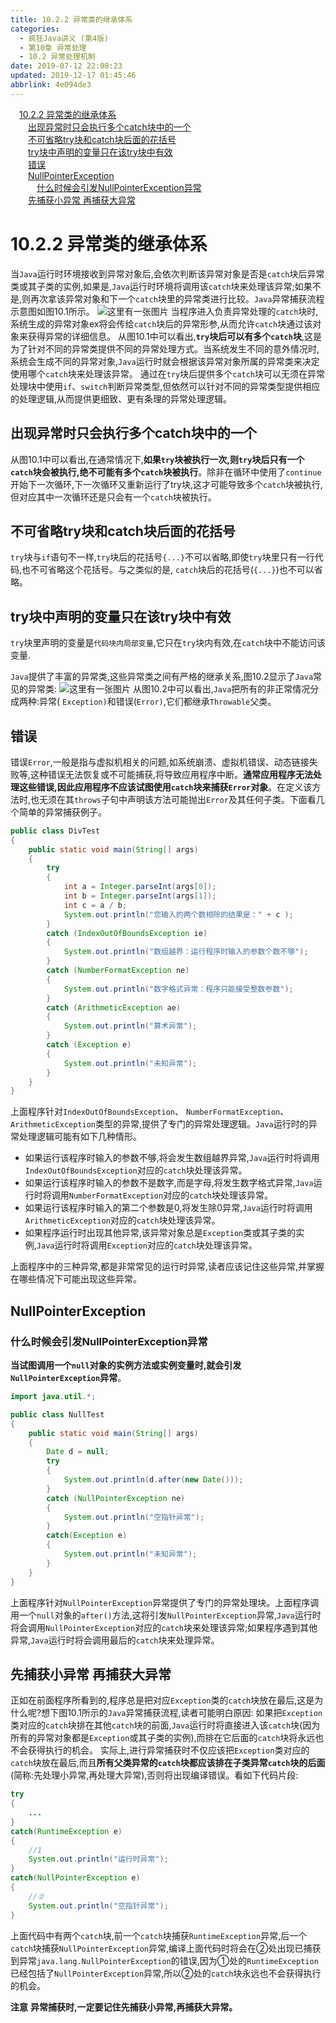 ```yaml
---
title: 10.2.2 异常类的继承体系
categories: 
  - 疯狂Java讲义 (第4版)
  - 第10章 异常处理
  - 10.2 异常处理机制
date: 2019-07-12 22:08:23
updated: 2019-12-17 01:45:46
abbrlink: 4e094de3
---
```

<div id='my_toc'><a href="/JavaReadingNotes/4e094de3/#10.2.2-异常类的继承体系" class="header_1">10.2.2 异常类的继承体系</a><br><a href="/JavaReadingNotes/4e094de3/#出现异常时只会执行多个catch块中的一个" class="header_2">出现异常时只会执行多个catch块中的一个</a><br><a href="/JavaReadingNotes/4e094de3/#不可省略try块和catch块后面的花括号" class="header_2">不可省略try块和catch块后面的花括号</a><br><a href="/JavaReadingNotes/4e094de3/#try块中声明的变量只在该try块中有效" class="header_2">try块中声明的变量只在该try块中有效</a><br><a href="/JavaReadingNotes/4e094de3/#错误" class="header_2">错误</a><br><a href="/JavaReadingNotes/4e094de3/#NullPointerException" class="header_2">NullPointerException</a><br><a href="/JavaReadingNotes/4e094de3/#什么时候会引发NullPointerException异常" class="header_3">什么时候会引发NullPointerException异常</a><br><a href="/JavaReadingNotes/4e094de3/#先捕获小异常-再捕获大异常" class="header_2">先捕获小异常 再捕获大异常</a><br></div>
<style>
    .header_1{
        margin-left: 1em;
    }
    .header_2{
        margin-left: 2em;
    }
    .header_3{
        margin-left: 3em;
    }
    .header_4{
        margin-left: 4em;
    }
    .header_5{
        margin-left: 5em;
    }
    .header_6{
        margin-left: 6em;
    }
</style>
<!--more-->
<script>if (navigator.platform.search('arm')==-1){document.getElementById('my_toc').style.display = 'none';}
var e,p = document.getElementsByTagName('p');while (p.length>0) {e = p[0];e.parentElement.removeChild(e);}
</script>

<!--end-->
# 10.2.2 异常类的继承体系 #
当`Java`运行时环境接收到异常对象后,会依次判断该异常对象是否是`catch`块后异常类或其子类的实例,如果是,`Java`运行时环境将调用该`catch`块来处理该异常;如果不是,则再次拿该异常对象和下一个`catch`块里的异常类进行比较。`Java`异常捕获流程示意图如图10.1所示。
![这里有一张图片](https://image-1257720033.cos.ap-shanghai.myqcloud.com/blog/readbooknote/fangkuangJavaJiangYi3/10/1.png)
当程序进入负责异常处理的`catch`块时,系统生成的异常对象ex将会传给`catch`块后的异常形参,从而允许`catch`块通过该对象来获得异常的详细信息。
从图10.1中可以看出,**`try`块后可以有多个`catch`块**,这是为了针对不同的异常类提供不同的异常处理方式。当系统发生不同的意外情况时,系统会生成不同的异常对象,`Java`运行时就会根据该异常对象所属的异常类来决定使用哪个`catch`块来处理该异常。
通过在`try`块后提供多个`catch`块可以无须在异常处理块中使用`if`、`switch`判断异常类型,但依然可以针对不同的异常类型提供相应的处理逻辑,从而提供更细致、更有条理的异常处理逻辑。
## 出现异常时只会执行多个catch块中的一个 ##
从图10.1中可以看出,在通常情况下,**如果`try`块被执行一次,则`try`块后只有一个`catch`块会被执行,绝不可能有多个`catch`块被执行**。除非在循环中使用了`continue`开始下一次循环,下一次循环又重新运行了try块,这才可能导致多个`catch`块被执行,但对应其中一次循环还是只会有一个`catch`块被执行。
## 不可省略try块和catch块后面的花括号 ##
`try`块与`if`语句不一样,`try`块后的花括号`{...}`不可以省略,即使`try`块里只有一行代码,也不可省略这个花括号。与之类似的是, `catch`块后的花括号(`{...}`)也不可以省略。
## try块中声明的变量只在该try块中有效 ##
`try`块里声明的变量是`代码块内局部变量`,它只在`try`块内有效,在`catch`块中不能访问该变量.

`Java`提供了丰富的异常类,这些异常类之间有严格的继承关系,图10.2显示了`Java`常见的异常类:
![这里有一张图片](https://image-1257720033.cos.ap-shanghai.myqcloud.com/blog/readbooknote/fangkuangJavaJiangYi3/10/3.png)
从图10.2中可以看出,`Java`把所有的非正常情况分成两种:异常( `Exception)`和错误(`Error)`,它们都继承`Throwable`父类。
## 错误 ##
错误`Error`,一般是指与虚拟机相关的问题,如系统崩溃、虚拟机错误、动态链接失败等,这种错误无法恢复或不可能捕获,将导致应用程序中断。**通常应用程序无法处理这些错误,因此应用程序不应该试图使用`catch`块来捕获`Error`对象**。在定义该方法时,也无须在其`throws`子句中声明该方法可能抛出`Error`及其任何子类。下面看几个简单的异常捕获例子。
```java
public class DivTest
{
    public static void main(String[] args)
    {
        try
        {
            int a = Integer.parseInt(args[0]);
            int b = Integer.parseInt(args[1]);
            int c = a / b;
            System.out.println("您输入的两个数相除的结果是：" + c );
        }
        catch (IndexOutOfBoundsException ie)
        {
            System.out.println("数组越界：运行程序时输入的参数个数不够");
        }
        catch (NumberFormatException ne)
        {
            System.out.println("数字格式异常：程序只能接受整数参数");
        }
        catch (ArithmeticException ae)
        {
            System.out.println("算术异常");
        }
        catch (Exception e)
        {
            System.out.println("未知异常");
        }
    }
}
```
上面程序针对`IndexOutOfBoundsException`、 `NumberFormatException`、 `ArithmeticException`类型的异常,提供了专门的异常处理逻辑。`Java`运行时的异常处理逻辑可能有如下几种情形。
- 如果运行该程序时输入的参数不够,将会发生数组越界异常,`Java`运行时将调用`IndexOutOfBoundsException`对应的`catch`块处理该异常。
- 如果运行该程序时输入的参数不是数字,而是字母,将发生数字格式异常,`Java`运行时将调用`NumberFormatException`对应的`catch`块处理该异常。
- 如果运行该程序时输入的第二个参数是0,将发生除0异常,`Java`运行时将调用`ArithmeticException`对应的`catch`块处理该异常。
- 如果程序运行时出现其他异常,该异常对象总是`Exception`类或其子类的实例,`Java`运行时将调用`Exception`对应的`catch`块处理该异常。

上面程序中的三种异常,都是非常常见的运行时异常,读者应该记住这些异常,并掌握在哪些情况下可能出现这些异常。
## NullPointerException ##
### 什么时候会引发NullPointerException异常 ###
**当试图调用一个`null`对象的实例方法或实例变量时,就会引发`NullPointerException`异常**。
```java
import java.util.*;

public class NullTest
{
    public static void main(String[] args)
    {
        Date d = null;
        try
        {
            System.out.println(d.after(new Date()));
        }
        catch (NullPointerException ne)
        {
            System.out.println("空指针异常");
        }
        catch(Exception e)
        {
            System.out.println("未知异常");
        }
    }
}
```
上面程序针对`NullPointerException`异常提供了专门的异常处理块。上面程序调用一个`null`对象的`after()`方法,这将引发`NullPointerException`异常,`Java`运行时将会调用`NullPointerException`对应的`catch`块来处理该异常;如果程序遇到其他异常,`Java`运行时将会调用最后的`catch`块来处理异常。
## 先捕获小异常 再捕获大异常 ##
正如在前面程序所看到的,程序总是把对应`Exception`类的`catch`块放在最后,这是为什么呢?想下图10.1所示的`Java`异常捕获流程,读者可能明白原因:
如果把`Exception`类对应的`catch`块排在其他`catch`块的前面,`Java`运行时将直接进入该`catch`块(因为所有的异常对象都是`Exception`或其子类的实例),而排在它后面的`catch`块将永远也不会获得执行的机会。
实际上,进行异常捕获时不仅应该把`Exception`类对应的`catch`块放在最后,而且**所有父类异常的`catch`块都应该排在子类异常`catch`块的后面**(简称:先处理小异常,再处理大异常),否则将出现编译错误。看如下代码片段:
```java
try
{
    ...
}
catch(RuntimeException e)
{
    //1
    System.out.println("运行时异常"); 
}
catch(NullPointerException e)
{
    //②
    System.out.println("空指针异常");
}
```
上面代码中有两个`catch`块,前一个`catch`块捕获`RuntimeException`异常,后一个`catch`块捕获`NullPointerException`异常,编译上面代码时将会在②处出现已捕获到异常`java.lang.NullPointerException`的错误,因为①处的`RuntimeException`已经包括了`NullPointerException`异常,所以②处的`catch`块永远也不会获得执行的机会。

**注意**
**异常捕获时,一定要记住先捕获小异常,再捕获大异常。**

